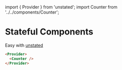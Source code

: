 import { Provider } from 'unstated';
import Counter from '../../components/Counter';

# Stateful Components

Easy with [unstated](https://github.com/jamiebuilds/unstated)

<Provider>
  <Counter />
</Provider>  

```html
<Provider>
  <Counter />
</Provider>  
```
